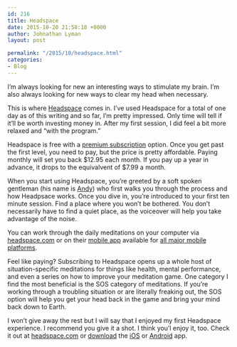 ```yaml
---
id: 216
title: Headspace
date: 2015-10-20 21:58:18 +0000
author: Johnathan Lyman
layout: post

permalink: "/2015/10/headspace.html"
categories:
- Blog
---
```

I’m always looking for new an interesting ways to stimulate my brain. I’m also always looking for new ways to clear my head when necessary.

This is where [Headspace](https://www.headspace.com/) comes in. I’ve used Headspace for a total of one day as of this writing and so far, I’m pretty impressed. Only time will tell if it’ll be worth investing money in. After my first session, I did feel a bit more relaxed and “with the program.”

Headspace is free with a [premium subscription](https://www.headspace.com/buy) option. Once you get past the first level, you need to pay, but the price is pretty affordable. Paying monthly will set you back $12.95 each month. If you pay up a year in advance, it drops to the equivalvent of $7.99 a month.

When you start using Headspace, you’re greeted by a soft spoken gentleman (his name is [Andy](https://www.headspace.com/andy-puddicombe)) who first walks you through the process and how Headpsace works. Once you dive in, you’re introduced to your first ten minute session. Find a place where you won’t be bothered. You don’t necessarily have to find a quiet place, as the voiceover will help you take advantage of the noise.

You can work through the daily meditations on your computer via [headspace.com](https://www.headspace.com/) or on their [mobile app](https://www.headspace.com/headspace-meditation-app) available for [all major mobile platforms](https://www.headspace.com/headspace-meditation-app).

Feel like paying? Subscribing to Headspace opens up a whole host of situation-specific meditations for things like health, mental performance, and even a series on how to improve your meditation game. One category I find the most beneficial is the SOS category of meditations. If you’re working through a troubling situation or are literally freaking out, the SOS option will help you get your head back in the game and bring your mind back down to Earth.

I won’t give away the rest but I will say that I enjoyed my first Headspace experience. I recommend you give it a shot. I think you’l enjoy it, too. Check it out at [headspace.com](https://www.headspace.com/) or [download](https://www.headspace.com/headspace-meditation-app) the [iOS](https://www.headspace.com/headspace-meditation-app) or [Android](https://www.headspace.com/headspace-meditation-app) app.